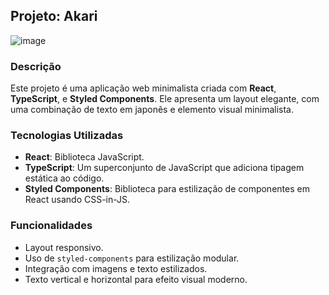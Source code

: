 ## Projeto: Akari

![image](https://github.com/user-attachments/assets/d3041e97-d3cd-4194-b80a-dbdd83185baf)

### Descrição

Este projeto é uma aplicação web minimalista criada com **React**, **TypeScript**, e **Styled Components**. Ele apresenta um layout elegante, com uma combinação de texto em japonês e elemento visual minimalista.

### Tecnologias Utilizadas

- **React**: Biblioteca JavaScript.
- **TypeScript**: Um superconjunto de JavaScript que adiciona tipagem estática ao código.
- **Styled Components**: Biblioteca para estilização de componentes em React usando CSS-in-JS.

### Funcionalidades

- Layout responsivo.
- Uso de `styled-components` para estilização modular.
- Integração com imagens e texto estilizados.
- Texto vertical e horizontal para efeito visual moderno.

